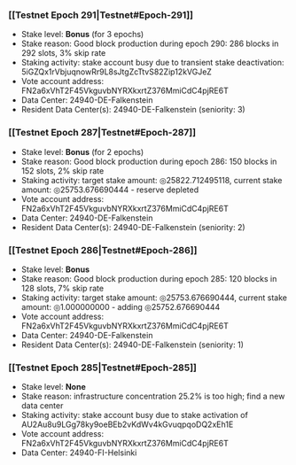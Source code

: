 ### [[Testnet Epoch 291|Testnet#Epoch-291]]
* Stake level: **Bonus** (for 3 epochs)
* Stake reason: Good block production during epoch 290: 286 blocks in 292 slots, 3% skip rate
* Staking activity: stake account busy due to transient stake deactivation: 5iGZQx1rVbjuqnowRr9L8sJtgZcTtvS82Zip12kVGJeZ
* Vote account address: FN2a6xVhT2F45VkguvbNYRXkxrtZ376MmiCdC4pjRE6T
* Data Center: 24940-DE-Falkenstein
* Resident Data Center(s): 24940-DE-Falkenstein (seniority: 3)
### [[Testnet Epoch 287|Testnet#Epoch-287]]
* Stake level: **Bonus** (for 2 epochs)
* Stake reason: Good block production during epoch 286: 150 blocks in 152 slots, 2% skip rate
* Staking activity: target stake amount: ◎25822.712495118, current stake amount: ◎25753.676690444 - reserve depleted
* Vote account address: FN2a6xVhT2F45VkguvbNYRXkxrtZ376MmiCdC4pjRE6T
* Data Center: 24940-DE-Falkenstein
* Resident Data Center(s): 24940-DE-Falkenstein (seniority: 2)
### [[Testnet Epoch 286|Testnet#Epoch-286]]
* Stake level: **Bonus**
* Stake reason: Good block production during epoch 285: 120 blocks in 128 slots, 7% skip rate
* Staking activity: target stake amount: ◎25753.676690444, current stake amount: ◎1.000000000 - adding ◎25752.676690444
* Vote account address: FN2a6xVhT2F45VkguvbNYRXkxrtZ376MmiCdC4pjRE6T
* Data Center: 24940-DE-Falkenstein
* Resident Data Center(s): 24940-DE-Falkenstein (seniority: 1)
### [[Testnet Epoch 285|Testnet#Epoch-285]]
* Stake level: **None**
* Stake reason: infrastructure concentration 25.2% is too high; find a new data center
* Staking activity: stake account busy due to stake activation of AU2Au8u9LGg78ky9oeBEb2vKdWv4kGvuqpqoDQ2xEh1E
* Vote account address: FN2a6xVhT2F45VkguvbNYRXkxrtZ376MmiCdC4pjRE6T
* Data Center: 24940-FI-Helsinki